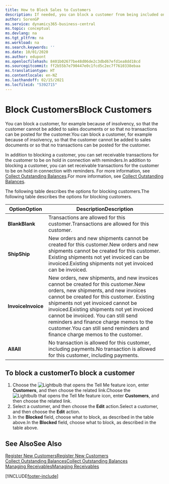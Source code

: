 ```yaml
---
title: How to Block Sales to Customers
description: If needed, you can block a customer from being included on sales documents and other sales transactions.
author: SorenGP
ms.service: dynamics365-business-central
ms.topic: conceptual
ms.devlang: na
ms.tgt_pltfrm: na
ms.workload: na
ms.search.keywords: ''
ms.date: 10/01/2020
ms.author: edupont
ms.openlocfilehash: 8401b02677be48d06de2c3dbd67efd1ea8dd18cd
ms.sourcegitcommit: ff2b55b7e790447e0c1fcd5c2ec7f7610338ebaa
ms.translationtype: HT
ms.contentlocale: en-NZ
ms.lasthandoff: 02/15/2021
ms.locfileid: "5392715"
---
```

# <a name="block-customers"></a><span data-ttu-id="b5a75-103">Block Customers</span><span class="sxs-lookup"><span data-stu-id="b5a75-103">Block Customers</span></span>
<span data-ttu-id="b5a75-104">You can block a customer, for example because of insolvency, so that the customer cannot be added to sales documents or so that no transactions can be posted for the customer.</span><span class="sxs-lookup"><span data-stu-id="b5a75-104">You can block a customer, for example because of insolvency, so that the customer cannot be added to sales documents or so that no transactions can be posted for the customer.</span></span>

<span data-ttu-id="b5a75-105">In addition to blocking a customer, you can set receivable transactions for the customer to be on hold in connection with reminders.</span><span class="sxs-lookup"><span data-stu-id="b5a75-105">In addition to blocking a customer, you can set receivable transactions for the customer to be on hold in connection with reminders.</span></span> <span data-ttu-id="b5a75-106">For more information, see [Collect Outstanding Balances](receivables-collect-outstanding-balances.md).</span><span class="sxs-lookup"><span data-stu-id="b5a75-106">For more information, see [Collect Outstanding Balances](receivables-collect-outstanding-balances.md).</span></span>   

<span data-ttu-id="b5a75-107">The following table describes the options for blocking customers.</span><span class="sxs-lookup"><span data-stu-id="b5a75-107">The following table describes the options for blocking customers.</span></span>  

|<span data-ttu-id="b5a75-108">Option</span><span class="sxs-lookup"><span data-stu-id="b5a75-108">Option</span></span>|<span data-ttu-id="b5a75-109">Description</span><span class="sxs-lookup"><span data-stu-id="b5a75-109">Description</span></span>|  
|--------------------|------------|  
|<span data-ttu-id="b5a75-110">**Blank**</span><span class="sxs-lookup"><span data-stu-id="b5a75-110">**Blank**</span></span>|<span data-ttu-id="b5a75-111">Transactions are allowed for this customer.</span><span class="sxs-lookup"><span data-stu-id="b5a75-111">Transactions are allowed for this customer.</span></span>|
|<span data-ttu-id="b5a75-112">**Ship**</span><span class="sxs-lookup"><span data-stu-id="b5a75-112">**Ship**</span></span>|<span data-ttu-id="b5a75-113">New orders and new shipments cannot be created for this customer.</span><span class="sxs-lookup"><span data-stu-id="b5a75-113">New orders and new shipments cannot be created for this customer.</span></span> <span data-ttu-id="b5a75-114">Existing shipments not yet invoiced can be invoiced.</span><span class="sxs-lookup"><span data-stu-id="b5a75-114">Existing shipments not yet invoiced can be invoiced.</span></span>|  
|<span data-ttu-id="b5a75-115">**Invoice**</span><span class="sxs-lookup"><span data-stu-id="b5a75-115">**Invoice**</span></span>|<span data-ttu-id="b5a75-116">New orders, new shipments, and new invoices cannot be created for this customer.</span><span class="sxs-lookup"><span data-stu-id="b5a75-116">New orders, new shipments, and new invoices cannot be created for this customer.</span></span> <span data-ttu-id="b5a75-117">Existing shipments not yet invoiced cannot be invoiced.</span><span class="sxs-lookup"><span data-stu-id="b5a75-117">Existing shipments not yet invoiced cannot be invoiced.</span></span> <span data-ttu-id="b5a75-118">You can still send reminders and finance charge memos to the customer.</span><span class="sxs-lookup"><span data-stu-id="b5a75-118">You can still send reminders and finance charge memos to the customer.</span></span>|  
|<span data-ttu-id="b5a75-119">**All**</span><span class="sxs-lookup"><span data-stu-id="b5a75-119">**All**</span></span>|<span data-ttu-id="b5a75-120">No transaction is allowed for this customer, including payments.</span><span class="sxs-lookup"><span data-stu-id="b5a75-120">No transaction is allowed for this customer, including payments.</span></span>|  

## <a name="to-block-a-customer"></a><span data-ttu-id="b5a75-121">To block a customer</span><span class="sxs-lookup"><span data-stu-id="b5a75-121">To block a customer</span></span>  
1. <span data-ttu-id="b5a75-122">Choose the ![Lightbulb that opens the Tell Me feature](media/ui-search/search_small.png "Tell me what you want to do") icon, enter **Customers**, and then choose the related link.</span><span class="sxs-lookup"><span data-stu-id="b5a75-122">Choose the ![Lightbulb that opens the Tell Me feature](media/ui-search/search_small.png "Tell me what you want to do") icon, enter **Customers**, and then choose the related link.</span></span>
2. <span data-ttu-id="b5a75-123">Select a customer, and then choose the **Edit** action.</span><span class="sxs-lookup"><span data-stu-id="b5a75-123">Select a customer, and then choose the **Edit** action.</span></span>
3. <span data-ttu-id="b5a75-124">In the **Blocked** field, choose what to block, as described in the table above.</span><span class="sxs-lookup"><span data-stu-id="b5a75-124">In the **Blocked** field, choose what to block, as described in the table above.</span></span>

## <a name="see-also"></a><span data-ttu-id="b5a75-125">See Also</span><span class="sxs-lookup"><span data-stu-id="b5a75-125">See Also</span></span>  
[<span data-ttu-id="b5a75-126">Register New Customers</span><span class="sxs-lookup"><span data-stu-id="b5a75-126">Register New Customers</span></span>](sales-how-register-new-customers.md)  
[<span data-ttu-id="b5a75-127">Collect Outstanding Balances</span><span class="sxs-lookup"><span data-stu-id="b5a75-127">Collect Outstanding Balances</span></span>](receivables-collect-outstanding-balances.md)  
[<span data-ttu-id="b5a75-128">Managing Receivables</span><span class="sxs-lookup"><span data-stu-id="b5a75-128">Managing Receivables</span></span>](receivables-manage-receivables.md)  


[!INCLUDE[footer-include](includes/footer-banner.md)]